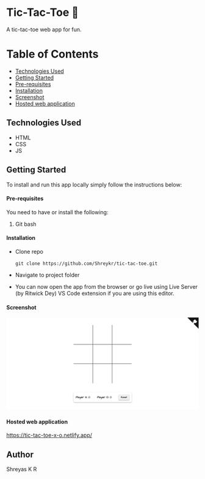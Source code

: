 # Tic-Tac-Toe 🥴

A tic-tac-toe web app for fun.

# Table of Contents

- [Technologies Used](#tused)
- [Getting Started](#started)
- [Pre-requisites](#require)
- [Installation](#installation)
- [Screenshot](#screenshot)
- [Hosted web application](#hosted-app)

## Technologies Used<a name="tused"></a>

- HTML
- CSS
- JS

## Getting Started<a name="started"></a>

To install and run this app locally simply follow the instructions below:

#### Pre-requisites<a name="require"></a>

You need to have or install the following:

1. Git bash

#### Installation<a name="installation"></a>

- Clone repo
  ```
  git clone https://github.com/Shreykr/tic-tac-toe.git
  ```
- Navigate to project folder

- You can now open the app from the browser or go live using Live Server (by Ritwick Dey) VS Code extension if you are using this editor.

#### Screenshot

![](./screenshots.png)

#### Hosted web application<a name="hosted-app"></a>

https://tic-tac-toe-x-o.netlify.app/

## Author

Shreyas K R
